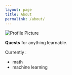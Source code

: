 ```yaml
---
layout: page
title: About
permalink: /about/
---
```


<img src="{{ site.baseurl }}/assets/sch.JPG" title="Profile Picture" class="profile">

**Quests** for anything learnable.

Currently :
- math
- machine learning

[qi]: http://cveai.github.io
[centrarium]: https://github.com/bencentra/centrarium
[jekyll]: https://github.com/jekyll/jekyll
